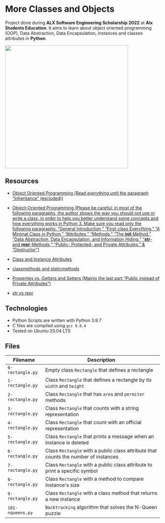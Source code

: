 # More Classes and Objects
Project done during **ALX Software Engineering Scholarship 2022** at **Alx Students Education**. It aims to learn about object oriented programming (OOP), Data Abstraction, Data Encapsulation, instances and classes attributes in **Python**.

<img src="http://www.crestbook.com/files/Judit-photo1_602x433.jpg" width="400">

## Resources
* [Object Oriented Programming (Read everything until the paragraph “Inheritance” (excluded))](https://python.swaroopch.com/oop.html)

* [Object-Oriented Programming (Please be careful: in most of the following paragraphs, the author shows the way you should not use or write a class, in order to help you better understand some concepts and how everything works in Python 3. Make sure you read only the following paragraphs: “General Introduction,” “First-class Everything,” “A Minimal Class in Python,” “Attributes,” “Methods,” “The __init__ Method,” “Data Abstraction, Data Encapsulation, and Information Hiding,” “__str__- and __repr__-Methods,” “Public- Protected- and Private Attributes,” & “Destructor”)](https://python-course.eu/oop/object-oriented-programming.php)

* [Class and Instance Attributes](https://python-course.eu/oop/class-instance-attributes.php)

* [classmethods and staticmethods](https://www.youtube.com/watch?v=rq8cL2XMM5M)

* [Properties vs. Getters and Setters (Mainly the last part “Public instead of Private Attributes”)](https://python-course.eu/oop/properties-vs-getters-and-setters.php)

* [str vs repr](https://shipit.dev/posts/python-str-vs-repr.html)

## Technologies
* Python Scripts are written with Python 3.9.7
* C files are compiled using `gcc 9.8.4`
* Tested on Ubuntu 20.04 LTS

## Files
| Filename | Description |
| -------- | ----------- |
| `0-rectangle.py` | Empty class `Rectangle` that defines a rectangle |
| `1-rectangle.py` | Class `Rectangle` that defines a rectangle by its `width` and `height` |
| `2-rectangle.py` | Class `Rectangle` that has `area` and `permiter` methods |
| `3-rectangle.py` | Class `Rectangle` that counts with a string representation |
| `4-rectangle.py` | Class `Rectangle` that count with an official representation |
| `5-rectangle.py` | Class `Rectangle` that prints a message when an instance is deleted |
| `6-rectangle.py` | Class `Rectangle` with a public class attribute that counts the number of instances |
| `7-rectangle.py` | Class `Rectangle` with a public class attribute to print a specific symbol |
| `8-rectangle.py` | Class `Rectangle` with a method to compare instance's size |
| `9-rectangle.py` | Class `Rectangle` with a class method that returns a new instance|
| `101-nqueens.py` | `Backtracking` algorithm that solves the N-Queen puzzle |
